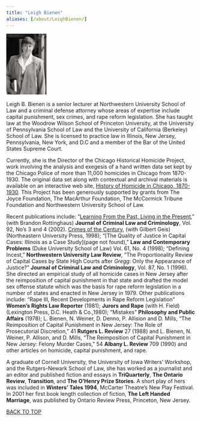 ```yaml
---
title: "Leigh Bienen"
aliases: [/about/LeighBienen/]
---
```


![bienenLeigh](/static/img/about/LeighBienen/bienenLeigh.jpg)

Leigh B. Bienen is a senior lecturer at Northwestern University School of Law and a criminal defense attorney whose areas of expertise include capital punishment, sex crimes, and rape reform legislation.  She has taught law at the Woodrow Wilson School of Princeton University, at the University of Pennsylvania School of Law and the University of California (Berkeley) School of Law.  She is licensed to practice law in Illinois, New Jersey, Pennsylvania, New York, and D.C and a member of the Bar of the United States Supreme Court.

Currently, she is the Director of the Chicago Historical Homicide Project, work involving the analysis and exegesis of a hand written data set kept by the Chicago Police of more than 11,000 homicides in Chicago from 1870-1930.  The original data set along with contextual and archival materials is available on an interactive web site, [History of Homicide in Chicago, 1870-1930](http://homicide.northwestern.edu/).  This Project has been generously supported by grants from The Joyce Foundation, The MacArthur Foundation, The McCormick Tribune Foundation and Northwestern University School of Law.

Recent publications include: “[Learning From the Past, Living in the Present](/docs_fk/homicide/LawJournal/JCLC01.pdf),” (with Brandon Rottinghaus) __Journal of Criminal Law and Criminology__, Vol. 92, No’s 3 and 4 (2002). [Crimes of the Century](/pubs/crimes/), (with Gilbert Geis) (Northeastern University Press, 1998); “[The Quality of Justice in Capital Cases:  Illinois as a Case Study](page not found),” __Law and Contemporary Problems__ (Duke University School of Law) Vol. 61, No. 4 (1998); “Defining Incest,” __Northwestern University Law Review__, “The Proportionality Review of Capital Cases by State High Courts after *Gregg*:  Only the Appearance of Justice?”  __Journal of Criminal Law and Criminology__, Vol. 87, No. 1 (1996).  She directed an empirical study of all homicide cases in New Jersey after the reimposition of capital punishment in that state and drafted the model sex offense statute which was the basis for rape reform legislation in a number of states and enacted in New Jersey in 1979.  Other publications include:  “Rape III, Recent Developments in Rape Reform Legislation” __Women’s Rights Law Reporter__ (1981); **Jurors and Rape** (with H. Field) (Lexington Press, D.C. Heath & Co.,1980); “Mistakes” __Philosophy and Public Affairs__ (1978); L.  Bienen, N. Weiner, D. Denno, P. Allision and D. Mills, “The Reimposition of Capital Punishment in New Jersey:  The Role of Prosecutorial Discretion,” 41 __Rutgers L. Review__ 27 (1988) and L. Bienen, N. Weiner, P. Allison, and D. Mills, “The Reimposition of Capital Punishment in New Jersey:  Felony Murder Cases,” 54 __Albany L. Review__ 709 (1990) and other articles on homicide, capital punishment, and rape.

A graduate of Cornell University, the University of Iowa Writers’ Workshop, and the Rutgers-Newark School of Law, she has worked as a journalist and an editor and published fiction and essays in __TriQuarterly__, __The Ontario Review__, __Transition__, and **The O’Henry Prize Stories**.  A short play of hers was included in __Winters’ Tales 1994__, McCarter Theatre’s New Play Festival.  In 2001 her first book length collection of fiction, __The Left Handed Marriage__, was published by Ontario Review Press, Princeton, New Jersey.

[BACK TO TOP](/about/LeighBienen/#top)
